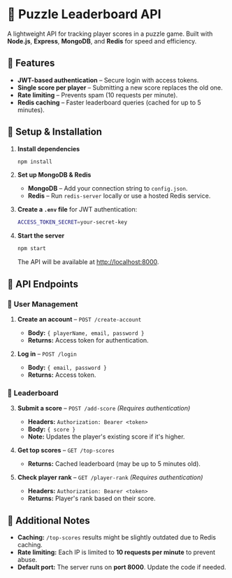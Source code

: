 # 🎯 Puzzle Leaderboard API  

A lightweight API for tracking player scores in a puzzle game. Built with **Node.js**, **Express**, **MongoDB**, and **Redis** for speed and efficiency.  

## 🚀 Features  
- **JWT-based authentication** – Secure login with access tokens.  
- **Single score per player** – Submitting a new score replaces the old one.  
- **Rate limiting** – Prevents spam (10 requests per minute).  
- **Redis caching** – Faster leaderboard queries (cached for up to 5 minutes).  

## 🔧 Setup & Installation  

1. **Install dependencies**  
   ```bash
   npm install
   ```  

2. **Set up MongoDB & Redis**  
   - **MongoDB** – Add your connection string to `config.json`.  
   - **Redis** – Run `redis-server` locally or use a hosted Redis service.  

3. **Create a `.env` file** for JWT authentication:  
   ```bash
   ACCESS_TOKEN_SECRET=your-secret-key
   ```  

4. **Start the server**  
   ```bash
   npm start
   ```  
   The API will be available at [http://localhost:8000](http://localhost:8000).  

## 📌 API Endpoints  

### 🔹 **User Management**  
1. **Create an account** – `POST /create-account`  
   - **Body:** `{ playerName, email, password }`  
   - **Returns:** Access token for authentication.  

2. **Log in** – `POST /login`  
   - **Body:** `{ email, password }`  
   - **Returns:** Access token.  

### 🔹 **Leaderboard**  
3. **Submit a score** – `POST /add-score` *(Requires authentication)*  
   - **Headers:** `Authorization: Bearer <token>`  
   - **Body:** `{ score }`  
   - **Note:** Updates the player's existing score if it's higher.  

4. **Get top scores** – `GET /top-scores`  
   - **Returns:** Cached leaderboard (may be up to 5 minutes old).  

5. **Check player rank** – `GET /player-rank` *(Requires authentication)*  
   - **Headers:** `Authorization: Bearer <token>`  
   - **Returns:** Player's rank based on their score.  

## 📝 Additional Notes  
- **Caching:** `/top-scores` results might be slightly outdated due to Redis caching.  
- **Rate limiting:** Each IP is limited to **10 requests per minute** to prevent abuse.  
- **Default port:** The server runs on **port 8000**. Update the code if needed.  


